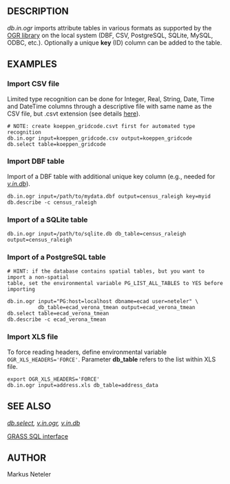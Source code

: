## DESCRIPTION

*db.in.ogr* imports attribute tables in various formats as supported by
the [OGR library](https://gdal.org/) on the local system (DBF, CSV,
PostgreSQL, SQLite, MySQL, ODBC, etc.). Optionally a unique **key** (ID)
column can be added to the table.

## EXAMPLES

### Import CSV file

Limited type recognition can be done for Integer, Real, String, Date,
Time and DateTime columns through a descriptive file with same name as
the CSV file, but .csvt extension (see details
[here](https://gdal.org/en/stable/drivers/vector/csv.html)).

```shell
# NOTE: create koeppen_gridcode.csvt first for automated type recognition
db.in.ogr input=koeppen_gridcode.csv output=koeppen_gridcode
db.select table=koeppen_gridcode
```

### Import DBF table

Import of a DBF table with additional unique key column (e.g., needed
for *[v.in.db](v.in.db.md)*).

```shell
db.in.ogr input=/path/to/mydata.dbf output=census_raleigh key=myid
db.describe -c census_raleigh
```

### Import of a SQLite table

```shell
db.in.ogr input=/path/to/sqlite.db db_table=census_raleigh output=census_raleigh
```

### Import of a PostgreSQL table

```shell
# HINT: if the database contains spatial tables, but you want to import a non-spatial
table, set the environmental variable PG_LIST_ALL_TABLES to YES before importing

db.in.ogr input="PG:host=localhost dbname=ecad user=neteler" \
          db_table=ecad_verona_tmean output=ecad_verona_tmean
db.select table=ecad_verona_tmean
db.describe -c ecad_verona_tmean
```

### Import XLS file

To force reading headers, define environmental variable
`OGR_XLS_HEADERS='FORCE'`. Parameter **db_table** refers to the list
within XLS file.

```shell
export OGR_XLS_HEADERS='FORCE'
db.in.ogr input=address.xls db_table=address_data
```

## SEE ALSO

*[db.select](db.select.md), [v.in.ogr](v.in.ogr.md),
[v.in.db](v.in.db.md)*

[GRASS SQL interface](sql.md)

## AUTHOR

Markus Neteler
